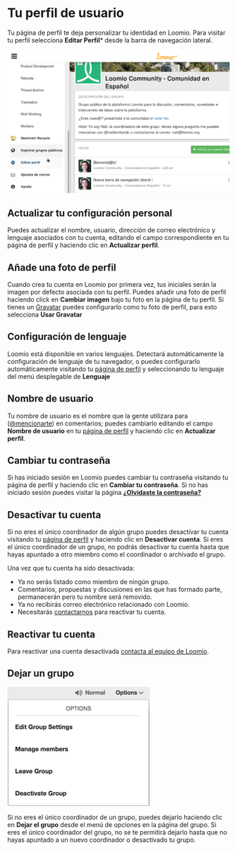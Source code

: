 # Tu perfil de usuario

Tu página de perfil te deja personalizar tu identidad en Loomio. Para visitar tu perfil selecciona **Editar Perfil*** desde la barra de navegación lateral.

<img class="gif" alt="perfil de usuario" src="perfil-usuario.gif" />

## Actualizar tu configuración personal
Puedes actualizar el nombre, usuario, dirección de correo electrónico y lenguaje asociados con tu cuenta, editando el campo correspondiente en tu página de perfil y haciendo clic en **Actualizar perfil**.

## Añade una foto de perfil
Cuando crea tu cuenta en Loomio por primera vez, tus iniciales serán la imagen por defecto asociada con tu perfil. Puedes añadir una foto de perfil haciendo click en **Cambiar imagen** bajo tu foto en la página de tu perfil. Si tienes un [Gravatar](https://en.gravatar.com/) puedes configurarlo como tu foto de perfil, para esto selecciona **Usar Gravatar**

## Configuración de lenguaje
Loomio está disponible en varios lenguajes. Detectará automáticamente la configuración de  lenguaje de tu navegador, o puedes configurarlo automáticamente visitando tu [página de perfil](#your-user-profile) y seleccionando tu lenguaje del menú desplegable de **Lenguaje**

## Nombre de usuario
Tu nombre de usuario es el nombre que la gente utilizara para ([@mencionarte](comments.html#-mentioning-group-members)) en comentarios; puedes cambiarlo editando el campo **Nombre de usuario** en tu [página de perfil](#your-user-profile) y haciendo clic en **Actualizar perfil**.

## Cambiar tu contraseña
Si has iniciado sesión en Loomio puedes cambiar tu contraseña visitando tu página de perfil y haciendo clic en **Cambiar tu contraseña**. Si no has iniciado sesión puedes visitar la página [**¿Olvidaste la contraseña?**](https://www.loomio.org/users/password/new)

## Desactivar tu cuenta
Si no eres el único coordinador de algún grupo puedes desactivar tu cuenta visitando tu [página de perfil](#your-user-profile) y haciendo clic en **Desactivar cuenta**. Si eres el único coordinador de un grupo, no podrás desactivar tu cuenta hasta que hayas apuntado a otro miembro como el coordinador o archivado el grupo.

Una vez que tu cuenta ha sido desactivada:

* Ya no serás listado como miembro de ningún grupo.
* Comentarios, propuestas y discusiones en las que has formado parte, permanecerán pero tu nombre será removido.
* Ya no recibirás correo electrónico relacionado con Loomio.
* Necesitarás [contactarnos](https://loomio.org/contact) para reactivar tu cuenta.

## Reactivar tu cuenta
Para reactivar una cuenta desactivada [contacta al equipo de Loomio](https://loomio.org/contact).

## Dejar un grupo

<img class="screenshot" alt="Group options dropdown" src="options_dropdown.png" />

Si no eres el único coordinador de un grupo, puedes dejarlo haciendo clic en **Dejar el grupo** desde el menú de opciones en la página del grupo. Si eres el único coordinador del grupo, no se te permitirá dejarlo hasta que no hayas apuntado a un nuevo coordinador o desactivado tu grupo.
